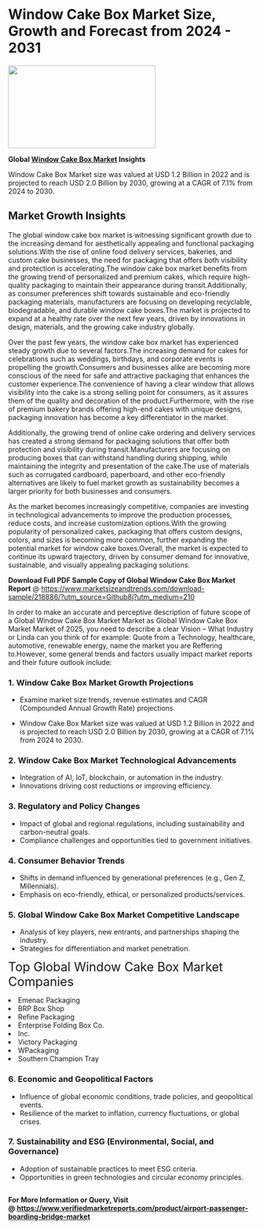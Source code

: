 <H1>Window Cake Box Market Size, Growth and Forecast from 2024 - 2031</H1><img class="aligncenter size-medium wp-image-584254" src="https://thirdeyenews.in/wp-content/uploads/2024/09/Global-Market-Research-300x168.jpeg" alt="" width="300" height="168" /><p><strong>Global&nbsp;<a href="https://www.marketsizeandtrends.com/download-sample/218886/?utm_source=Github8j?utm_medium=210">Window Cake Box Market</a> Insights</strong></p><p>Window Cake Box Market size was valued at USD 1.2 Billion in 2022 and is projected to reach USD 2.0 Billion by 2030, growing at a CAGR of 7.1% from 2024 to 2030.</p><p><h2>Market Growth Insights</h2> <p>The global window cake box market is witnessing significant growth due to the increasing demand for aesthetically appealing and functional packaging solutions.With the rise of online food delivery services, bakeries, and custom cake businesses, the need for packaging that offers both visibility and protection is accelerating.The window cake box market benefits from the growing trend of personalized and premium cakes, which require high-quality packaging to maintain their appearance during transit.Additionally, as consumer preferences shift towards sustainable and eco-friendly packaging materials, manufacturers are focusing on developing recyclable, biodegradable, and durable window cake boxes.The market is projected to expand at a healthy rate over the next few years, driven by innovations in design, materials, and the growing cake industry globally.</p> <p>Over the past few years, the window cake box market has experienced steady growth due to several factors.The increasing demand for cakes for celebrations such as weddings, birthdays, and corporate events is propelling the growth.Consumers and businesses alike are becoming more conscious of the need for safe and attractive packaging that enhances the customer experience.The convenience of having a clear window that allows visibility into the cake is a strong selling point for consumers, as it assures them of the quality and decoration of the product.Furthermore, with the rise of premium bakery brands offering high-end cakes with unique designs, packaging innovation has become a key differentiator in the market.</p> <p>Additionally, the growing trend of online cake ordering and delivery services has created a strong demand for packaging solutions that offer both protection and visibility during transit.Manufacturers are focusing on producing boxes that can withstand handling during shipping, while maintaining the integrity and presentation of the cake.The use of materials such as corrugated cardboard, paperboard, and other eco-friendly alternatives are likely to fuel market growth as sustainability becomes a larger priority for both businesses and consumers.</p> <p>As the market becomes increasingly competitive, companies are investing in technological advancements to improve the production processes, reduce costs, and increase customization options.With the growing popularity of personalized cakes, packaging that offers custom designs, colors, and sizes is becoming more common, further expanding the potential market for window cake boxes.Overall, the market is expected to continue its upward trajectory, driven by consumer demand for innovative, sustainable, and visually appealing packaging solutions.</p> <p><span class=""><strong>Download Full PDF Sample Copy of Global Window Cake Box Market Report</strong> @ <a href="https://www.marketsizeandtrends.com/download-sample/218886/?utm_source=Github8j?utm_medium=210" target="_blank">https://www.marketsizeandtrends.com/download-sample/218886/?utm_source=Github8j?utm_medium=210</a></span></p><p>In order to make an accurate and perceptive description of future scope of a Global&nbsp;Window Cake Box Market Market as Global&nbsp;Window Cake Box Market Market of 2025, you need to describe a clear Vision &ndash; What Industry or Linda can you think of for example: Quote from a Technology, healthcare, automotive, renewable energy, name the market you are Reffering to.However, some general trends and factors usually impact market reports and their future outlook include:</p><h3>1.&nbsp;<strong>Window Cake Box Market Growth Projections</strong></h3><ul><li>Examine market size trends, revenue estimates and CAGR (Compounded Annual Growth Rate) projections.</li><li><p>Window Cake Box Market size was valued at USD 1.2 Billion in 2022 and is projected to reach USD 2.0 Billion by 2030, growing at a CAGR of 7.1% from 2024 to 2030.</p></li></ul><h3>2.&nbsp;<strong>Window Cake Box Market Technological Advancements</strong></h3><ul><li>Integration of AI, IoT, blockchain, or automation in the industry.</li><li>Innovations driving cost reductions or improving efficiency.</li></ul><h3>3.&nbsp;<strong>Regulatory and Policy Changes</strong></h3><ul><li>Impact of global and regional regulations, including sustainability and carbon-neutral goals.</li><li>Compliance challenges and opportunities tied to government initiatives.</li></ul><h3>4.&nbsp;<strong>Consumer Behavior Trends</strong></h3><ul><li>Shifts in demand influenced by generational preferences (e.g., Gen Z, Millennials).</li><li>Emphasis on eco-friendly, ethical, or personalized products/services.</li></ul><h3>5.&nbsp;<strong>Global Window Cake Box Market Competitive Landscape</strong></h3><ul><li>Analysis of key players, new entrants, and partnerships shaping the industry.</li><li>Strategies for differentiation and market penetration.</li></ul><p data-pm-slice="1 1 []"><span style="color: inherit; font-family: inherit; font-size: 25px;">Top Global Window Cake Box Market Companies</span></p><div class="" data-test-id=""><p><li>Emenac Packaging</li><li> BRP Box Shop</li><li> Refine Packaging</li><li> Enterprise Folding Box Co.</li><li> Inc.</li><li> Victory Packaging</li><li> WPackaging</li><li> Southern Champion Tray</li></p></div><h3>6.&nbsp;<strong>Economic and Geopolitical Factors</strong></h3><ul><li>Influence of global economic conditions, trade policies, and geopolitical events.</li><li>Resilience of the market to inflation, currency fluctuations, or global crises.</li></ul><h3>7.&nbsp;<strong>Sustainability and ESG (Environmental, Social, and Governance)</strong></h3><ul><li>Adoption of sustainable practices to meet ESG criteria.</li><li>Opportunities in green technologies and circular economy principles.</li></ul><h2><strong style="font-size: 14px;">For More Information or Query, Visit @&nbsp;</strong><a style="background-color: #ffffff; font-size: 14px;" href="https://www.marketsizeandtrends.com/report/window-cake-box-market/" target="_blank">https://www.verifiedmarketreports.com/product/airport-passenger-boarding-bridge-market</a></h2>